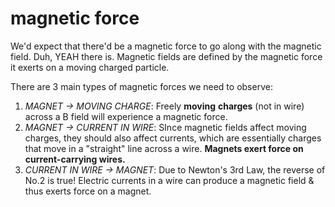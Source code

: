 # magnetic force

We'd expect that there'd be a magnetic force to go along with the magnetic field. Duh, YEAH there is. Magnetic fields are defined by the magnetic force it exerts on a moving charged particle.

There are 3 main types of magnetic forces we need to observe:

1. _MAGNET -> MOVING CHARGE_: Freely **moving** **charges** (not in wire) across a B field will experience a magnetic force.
2. _MAGNET -> CURRENT IN WIRE_: SInce magnetic fields affect moving charges, they should also affect currents, which are essentially charges that move in a "straight" line across a wire. **Magnets exert force on current-carrying wires.**
3. _CURRENT IN WIRE -> MAGNET_: Due to Newton's 3rd Law, the reverse of No.2 is true! Electric currents in a wire can produce a magnetic field & thus exerts force on a magnet.
